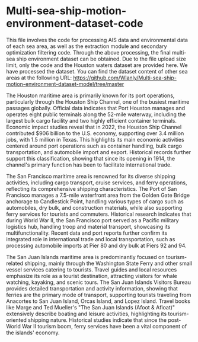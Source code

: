 # Multi-sea-ship-motion-environment-dataset-code
This file involves the code for processing AIS data and environmental data of each sea area, as well as the extraction module and secondary optimization filtering code. Through the above processing, the final multi-sea ship environment dataset can be obtained. Due to the file upload size limit, only the code and the Houston waters dataset are provided here. We have processed the dataset. You can find the dataset content of other sea areas at the following URL: https://github.com/Wlanly/Multi-sea-ship-motion-environment-dataset-model/tree/master

The Houston maritime area is primarily known for its port operations, particularly through the Houston Ship Channel, one of the busiest maritime passages globally. Official data indicates that Port Houston manages and operates eight public terminals along the 52-mile waterway, including the largest bulk cargo facility and two highly efficient container terminals. Economic impact studies reveal that in 2022, the Houston Ship Channel contributed $906 billion to the U.S. economy, supporting over 3.4 million jobs, with 1.5 million in Texas. This highlights its main economic activities centered around port operations such as container handling, bulk cargo transportation, and automobile import and export. Historical records further support this classification, showing that since its opening in 1914, the channel's primary function has been to facilitate international trade.

The San Francisco maritime area is renowned for its diverse shipping activities, including cargo transport, cruise services, and ferry operations, reflecting its comprehensive shipping characteristics. The Port of San Francisco manages a 7.5-mile waterfront area from the Golden Gate Bridge anchorage to Candlestick Point, handling various types of cargo such as automobiles, dry bulk, and construction materials, while also supporting ferry services for tourists and commuters. Historical research indicates that during World War II, the San Francisco port served as a Pacific military logistics hub, handling troop and material transport, showcasing its multifunctionality. Recent data and port reports further confirm its integrated role in international trade and local transportation, such as processing automobile imports at Pier 80 and dry bulk at Piers 92 and 94.

The San Juan Islands maritime area is predominantly focused on tourism-related shipping, mainly through the Washington State Ferry and other small vessel services catering to tourists. Travel guides and local resources emphasize its role as a tourist destination, attracting visitors for whale watching, kayaking, and scenic tours. The San Juan Islands Visitors Bureau provides detailed transportation and activity information, showing that ferries are the primary mode of transport, supporting tourists traveling from Anacortes to San Juan Island, Orcas Island, and Lopez Island. Travel books like Marge and Ted Mueller's "The San Juan Islands (Afoot & Afloat)" extensively describe boating and leisure activities, highlighting its tourism-oriented shipping nature. Historical studies indicate that since the post-World War II tourism boom, ferry services have been a vital component of the islands' economy.
